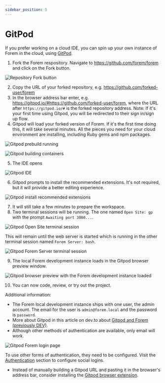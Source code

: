 ```yaml
---
sidebar_position: 5
---
```


# GitPod

If you prefer working on a cloud IDE, you can spin up your own instance of Forem
in the cloud, using [GitPod](https://gitpod.io).

1. Fork the Forem respository. Navigate to https://github.com/forem/forem and click on the Fork button.

![Repository Fork button](/img/docs/gitpod/fork-button.png)

2. Copy the URL of your forked repository, e.g. https://github.com/forked-user/forem
3. In the browser address bar enter, e.g. https://gitpod.io/#https://github.com/forked-user/forem, where the URL after `https://gitpod.io/#` is the forked repository address. Note: If it's your first time using Gitpod, you will be redirected to their sign in/sign up flow.
4. Gitpod will load your forked version of Forem. If it's the first time doing this, it will take several minutes. All the pieces you need for your cloud environment are installing, including Ruby gems and npm packages.

![Gitpod prebuild running](/img/docs/gitpod/gitpod-prebuild.png)

![Gitpod building containers](/img/docs/gitpod/gitpod-pulling-container-image.png)

5. The IDE opens

![Gitpod IDE](/img/docs/gitpod/gitpod-ide.png)

6. Gitpod prompts to install the recommended extensions. It's not required, but it will provide a better editing experience.

![Gitpod install recommended extensions](/img/docs/gitpod/gitpod-install-vscode-extensions.png)

7. It will still take a few minutes to prepare the workspace.
8. Two terminal sessions will be running. The one named `Open Site: gp` with the prompt `Awaiting port 3000...`.

![Gitpod Open Site terminal session](/img/docs/gitpod/gitpod-open-site-terminal-session.png)

This will remain until the web server is started which is running in the other terminal session named `Forem Server: bash`.

![Gitpod Forem Server terminal session](/img/docs/gitpod/gitpod-forem-server-terminal-session.png)


9. The local Forem development instance loads in the Gitpod browser preview window.

![Gitpod browser preview with the Forem development instance loaded](/img/docs/gitpod/gitpod-preview-browser.png)

10. You can now code, review, or try out the project.

Additional information:

- The Forem local development instance ships with one user, the admin account. The email for the user is `admin@forem.local` and the password is `password`.
- More about Gitpod in this article on dev.to about [Gitpod and Forem (previously DEV)](https://dev.to/ben/spin-up-a-local-instance-of-dev-in-the-cloud-with-gitpod-it-s-incredibly-simple-pij).
- Although other methods of authentication are available, only email will work.

![Gitpod Forem login page](/img/docs/gitpod/gitpod-forem-login-page.png)

To use other forms of authentication, they need to be configured. Visit the [Authentication](/backend/authentication) section to configure social logins.
- Instead of manually building a Gitpod URL and pasting it in the browser's address bar, consider installing the [Gitpod browser extension](https://www.gitpod.io/docs/browser-extension/).